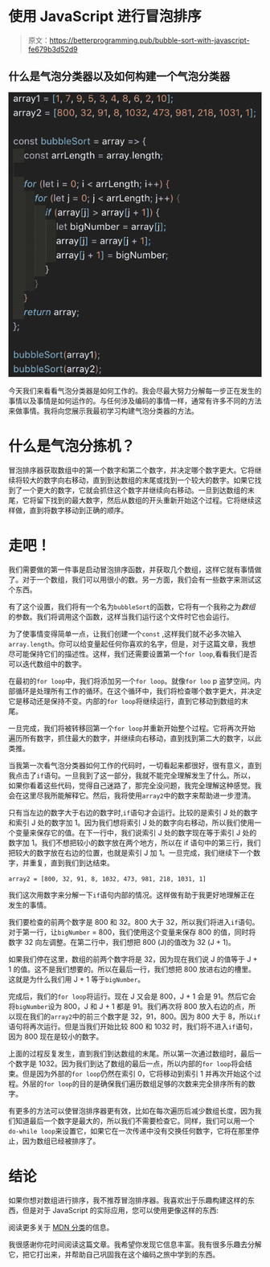 # 使用 JavaScript 进行冒泡排序

> 原文：<https://betterprogramming.pub/bubble-sort-with-javascript-fe679b3d52d9>

## 什么是气泡分类器以及如何构建一个气泡分类器

![](img/d8cd24172cec6c5441fca216ea1efd8b.png)

今天我们来看看气泡分类器是如何工作的。我会尽最大努力分解每一步正在发生的事情以及事情是如何运作的。与任何涉及编码的事情一样，通常有许多不同的方法来做事情。我将向您展示我最初学习构建气泡分类器的方法。

# 什么是气泡分拣机？

冒泡排序器获取数组中的第一个数字和第二个数字，并决定哪个数字更大。它将继续将较大的数字向右移动，直到到达数组的末尾或找到一个较大的数字。如果它找到了一个更大的数字，它就会抓住这个数字并继续向右移动。一旦到达数组的末尾，它将留下找到的最大数字，然后从数组的开头重新开始这个过程。它将继续这样做，直到将数字移动到正确的顺序。

# **走吧！**

我们需要做的第一件事是启动冒泡排序函数，并获取几个数组，这样它就有事情做了。对于一个数组，我们可以用很小的数。另一方面，我们会有一些数字来测试这个东西。

有了这个设置，我们将有一个名为`bubbleSort`的函数，它将有一个我称之为*数组*的参数。我们将调用这个函数，这样当我们运行这个文件时它也会运行。

为了使事情变得简单一点，让我们创建一个`const` ,这样我们就不必多次输入`array.length`。你可以给变量起任何你喜欢的名字，但是，对于这篇文章，我想尽可能保持它们的描述性。这样，我们还需要设置第一个`for loop`,看看我们是否可以迭代数组中的数字。

在最初的`for loop`中，我们将添加另一个`for loop`。就像`for loo` p 盗梦空间。内部循环是处理所有工作的循环。在这个循环中，我们将检查哪个数字更大，并决定它是移动还是保持不变。内部的`for loop`将继续运行，直到它移动到数组的末尾。

一旦完成，我们将被转移回第一个`for loop`并重新开始整个过程。它将再次开始遍历所有数字，抓住最大的数字，并继续向右移动，直到找到第二大的数字，以此类推。

当我第一次看气泡分类器如何工作的代码时，一切看起来都很好，很有意义，直到我点击了`if`语句。一旦我到了这一部分，我就不能完全理解发生了什么。所以，如果你看着这些代码，觉得自己迷路了，那完全没问题，我完全理解这种感觉。我会在这里尽我所能解释它。然后，我将使用`array2`中的数字来帮助进一步澄清。

只有当左边的数字大于右边的数字时,`if`语句才会运行。比较的是索引 J 处的数字和索引 J 处的数字加 1。因为我们想将索引 J 处的数字向右移动，所以我们使用一个变量来保存它的值。在下一行中，我们说索引 J 处的数字现在等于索引 J 处的数字加 1。我们不想把较小的数字放在两个地方，所以在 if 语句中的第三行，我们把较大的数字放在右边的位置，也就是索引 J 加 1。一旦完成，我们继续下一个数字，并重复，直到我们到达结束。

```
array2 = [800, 32, 91, 8, 1032, 473, 981, 218, 1031, 1]
```

我们这次用数字来分解一下`if`语句内部的情况。这样做有助于我更好地理解正在发生的事情。

我们要检查的前两个数字是 800 和 32。800 大于 32，所以我们将进入`if`语句。对于第一行，让`bigNumber` = 800，我们使用这个变量来保存 800 的值，同时将数字 32 向左调整。在第二行中，我们想把 800 (J)的值改为 32 (J + 1)。

如果我们停在这里，数组的前两个数字将是 32，因为现在我们说 J 的值等于 J + 1 的值。这不是我们想要的。所以在最后一行，我们想把 800 放进右边的槽里。这就是为什么我们用 J + 1 等于`bigNumber`。

完成后，我们的`for loop`将运行。现在 J 又会是 800，J + 1 会是 91。然后它会将`bigNumber`设为 800，J 和 J + 1 都是 91。我们再次将 800 放入右边的点，所以现在我们的`array2`中的前三个数字是 32，91，800。因为 800 大于 8，所以`if`语句将再次运行。但是当我们开始比较 800 和 1032 时，我们将不进入`if`语句，因为 800 现在是较小的数字。

上面的过程反复发生，直到我们到达数组的末尾。所以第一次通过数组时，最后一个数字是 1032。因为我们到达了数组的最后一点，所以内部的`for loop`将会结束。但是因为外部的`for loop`仍然在索引 0，它将移动到索引 1 并再次开始这个过程。外层的`for loop`的目的是确保我们遍历数组足够的次数来完全排序所有的数字。

有更多的方法可以使冒泡排序器更有效，比如在每次遍历后减少数组长度，因为我们知道最后一个数字是最大的，所以我们不需要检查它。同样，我们可以用一个`do-while loop`来设置它，如果它在一次传递中没有交换任何数字，它将在那里停止，因为数组已经被排序了。

# 结论

如果你想对数组进行排序，我不推荐冒泡排序器。我喜欢出于乐趣构建这样的东西，但是对于 JavaScript 的实际应用，您可以使用更像这样的东西:

阅读更多关于 [MDN 分类](https://developer.mozilla.org/en-US/docs/Web/JavaScript/Reference/Global_Objects/Array/sort)的信息。

我很感谢你花时间阅读这篇文章。我希望你发现它信息丰富。我有很多乐趣去分解它，把它打出来，并帮助自己巩固我在这个编码之旅中学到的东西。